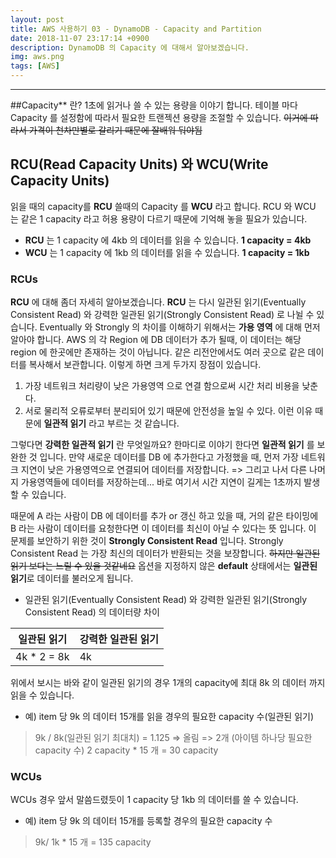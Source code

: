 ```yaml
---
layout: post
title: AWS 사용하기 03 - DynamoDB - Capacity and Partition
date: 2018-11-07 23:17:14 +0900
description: DynamoDB 의 Capacity 에 대해서 알아보겠습니다.
img: aws.png
tags: [AWS]
---
```

---

##Capacity** 란?
1초에 읽거나 쓸 수 있는 용량을 이야기 합니다.
테이블 마다 Capacity 를 설정함에 따라서 필요한 트랜젝션 용량을 조절할 수 있습니다.
~~이거에 따라서 가격이 천차만별로 갈리기 때문에 잘배워 둬야됨~~

## RCU(Read Capacity Units) 와 WCU(Write Capacity Units)
  읽을 때의 capacity를 **RCU** 쓸때의 Capacity 를 **WCU** 라고 합니다.
  RCU 와 WCU 는 같은 1 capacity 라고 허용 용량이 다르기 때문에 기억해 놓을 필요가 있습니다.
  - **RCU** 는 1 capacity 에 4kb 의 데이터를 읽을 수 있습니다. **1 capacity = 4kb**
  - **WCU** 는 1 capacity 에 1kb 의 데이터를 읽을 수 있습니다. **1 capacity = 1kb**

### RCUs
  **RCU** 에 대해 좀더 자세히 알아보겠습니다.
  **RCU** 는 다시 일관된 읽기(Eventually Consistent Read) 와 강력한 일관된 읽기(Strongly Consistent Read) 로 나뉠 수 있습니다.
  Eventually 와 Strongly 의 차이를 이해하기 위해서는 **가용 영역** 에 대해 먼저 알아야 합니다.
  AWS 의 각 Region 에 DB 데이터가 추가 될때, 이 데이터는 해당 region 에 한곳에만 존재하는 것이 아닙니다.
  같은 리전안에서도 여러 곳으로 같은 데이터를 복사해서 보관합니다.
  이렇게 하면 크게 두가지 장점이 있습니다.
  1. 가장 네트워크 처리량이 낮은 가용영역 으로 연결 함으로써 시간 처리 비용을 낮춘다.
  2. 서로 물리적 오류로부터 분리되어 있기 때문에 안전성을 높일 수 있다.
  이런 이유 때문에 **일관적 읽기** 라고 부르는 것 같습니다.

  그렇다면 **강력한 일관적 읽기** 란 무엇일까요?
  한마디로 이야기 한다면 **일관적 읽기** 를 보완한 것 입니다.
  만약 새로운 데이터를 DB 에 추가한다고 가정했을 때,
  먼저 가장 네트워크 지연이 낮은 가용영역으로 연결되어 데이터를 저장합니다.
  => 그리고 나서 다른 나머지 가용영역들에 데이터를 저장하는데... 바로 여기서 시간 지연이 길게는 1초까지 발생할 수 있습니다.

  때문에 A 라는 사람이 DB 에 데이터를 추가 or 갱신 하고 있을 때, 거의 같은 타이밍에 B 라는 사람이 데이터를 요청한다면 이 데이터를 최신이 아닐 수 있다는 뜻 입니다.
  이 문제를 보안하기 위한 것이 **Strongly Consistent Read** 입니다.
  Strongly Consistent Read 는 가장 최신의 데이터가 반환되는 것을 보장합니다. ~~하지만 일관된 읽기 보다는 느릴 수 있을 것같네요~~
  옵션을 지정하지 않은 **default** 상태에서는 **일관된 읽기**로 데이터를 불러오게 됩니다.

  - 일관된 읽기(Eventually Consistent Read) 와 강력한 일관된 읽기(Strongly Consistent Read) 의 데이터량 차이<br/>

  |일관된 읽기|강력한 일관된 읽기|
  |---|---|
  |4k * 2 = 8k | 4k|
  위에서 보시는 바와 같이 일관된 읽기의 경우 1개의 capacity에 최대 8k 의 데이터 까지 읽을 수 있습니다.

  - 예) item 당 9k 의 데이터 15개를 읽을 경우의 필요한 capacity 수(일관된 읽기)
  > 9k / 8k(일관된 읽기 최대치) = 1.125 => 올림 => 2개 (아이템 하나당 필요한 capacity 수)
  > 2 capacity * 15 개 = 30 capacity

### WCUs
  WCUs 경우 앞서 말씀드렸듯이 1 capacity 당 1kb 의 데이터를 쓸 수 있습니다.

  - 예) item 당 9k 의 데이터 15개를 등록할 경우의 필요한 capacity 수
  > 9k/ 1k * 15 개 = 135 capacity
